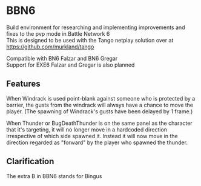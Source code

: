 # BBN6
 
Build environment for researching and implementing improvements and fixes to the pvp mode in Battle Network 6  
This is designed to be used with the Tango netplay solution over at <https://github.com/murkland/tango>  

Compatible with BN6 Falzar and BN6 Gregar  
Support for EXE6 Falzar and Gregar is also planned

## Features
When Windrack is used point-blank against someone who is protected by a barrier, the gusts from the windrack will always have a chance to move the player. (The spawning of Windrack's gusts have been delayed by 1 frame.)  

When Thunder or BugDeathThunder is on the same panel as the character that it's targeting, it will no longer move in a hardcoded direction irrespective of which side spawned it. Instead it will now move in the direction regarded as "forward" by the player who spawned the thunder.




## Clarification
The extra B in BBN6 stands for Bingus  
